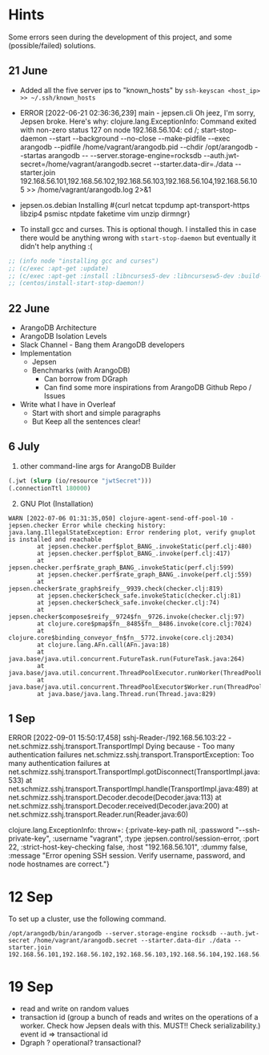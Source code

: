 # Hints

Some errors seen during the development of this project, and some (possible/failed) solutions.

## 21 June

- Added all the five server ips to "known_hosts" by `ssh-keyscan <host_ip> >> ~/.ssh/known_hosts`

- ERROR [2022-06-21 02:36:36,239] main - jepsen.cli Oh jeez, I'm sorry, Jepsen broke. Here's why:
  clojure.lang.ExceptionInfo: Command exited with non-zero status 127 on node 192.168.56.104:
  cd /;  start-stop-daemon --start --background --no-close --make-pidfile --exec arangodb  --pidfile /home/vagrant/arangodb.pid --chdir /opt/arangodb --startas arangodb -- --server.storage-engine=rocksdb --auth.jwt-secret=/home/vagrant/arangodb.secret --starter.data-dir=./data --starter.join 192.168.56.101,192.168.56.102,192.168.56.103,192.168.56.104,192.168.56.105 >> /home/vagrant/arangodb.log 2>&1
- jepsen.os.debian Installing #{curl netcat tcpdump apt-transport-https libzip4 psmisc ntpdate faketime vim unzip dirmngr}
- To install gcc and curses. This is optional though. I installed this in case there would be anything wrong with `start-stop-daemon` but eventually it didn't help anything :(

```clojure
;; (info node "installing gcc and curses")
;; (c/exec :apt-get :update)
;; (c/exec :apt-get :install :libncurses5-dev :libncursesw5-dev :build-essential :--yes)
;; (centos/install-start-stop-daemon!)
```

## 22 June

- ArangoDB Architecture
- ArangoDB Isolation Levels
- Slack Channel - Bang them ArangoDB developers
- Implementation
  - Jepsen
  - Benchmarks (with ArangoDB)
    - Can borrow from DGraph
    - Can find some more inspirations from ArangoDB Github Repo / Issues
- Write what I have in Overleaf
  - Start with short and simple paragraphs
  - But Keep all the sentences clear!

## 6 July

1. other command-line args for ArangoDB Builder

```clojure
(.jwt (slurp (io/resource "jwtSecret")))
(.connectionTtl 180000)
```

2. GNU Plot (Installation)

```
WARN [2022-07-06 01:31:35,050] clojure-agent-send-off-pool-10 - jepsen.checker Error while checking history:
java.lang.IllegalStateException: Error rendering plot, verify gnuplot is installed and reachable
        at jepsen.checker.perf$plot_BANG_.invokeStatic(perf.clj:480)
        at jepsen.checker.perf$plot_BANG_.invoke(perf.clj:417)
        at jepsen.checker.perf$rate_graph_BANG_.invokeStatic(perf.clj:599)
        at jepsen.checker.perf$rate_graph_BANG_.invoke(perf.clj:559)
        at jepsen.checker$rate_graph$reify__9939.check(checker.clj:819)
        at jepsen.checker$check_safe.invokeStatic(checker.clj:81)
        at jepsen.checker$check_safe.invoke(checker.clj:74)
        at jepsen.checker$compose$reify__9724$fn__9726.invoke(checker.clj:97)
        at clojure.core$pmap$fn__8485$fn__8486.invoke(core.clj:7024)
        at clojure.core$binding_conveyor_fn$fn__5772.invoke(core.clj:2034)
        at clojure.lang.AFn.call(AFn.java:18)
        at java.base/java.util.concurrent.FutureTask.run(FutureTask.java:264)
        at java.base/java.util.concurrent.ThreadPoolExecutor.runWorker(ThreadPoolExecutor.java:1128)
        at java.base/java.util.concurrent.ThreadPoolExecutor$Worker.run(ThreadPoolExecutor.java:628)
        at java.base/java.lang.Thread.run(Thread.java:829)
```

## 1 Sep

ERROR [2022-09-01 15:50:17,458] sshj-Reader-/192.168.56.103:22 - net.schmizz.sshj.transport.TransportImpl Dying because - Too many authentication failures
net.schmizz.sshj.transport.TransportException: Too many authentication failures
        at net.schmizz.sshj.transport.TransportImpl.gotDisconnect(TransportImpl.java:533)
        at net.schmizz.sshj.transport.TransportImpl.handle(TransportImpl.java:489)
        at net.schmizz.sshj.transport.Decoder.decode(Decoder.java:113)
        at net.schmizz.sshj.transport.Decoder.received(Decoder.java:200)
        at net.schmizz.sshj.transport.Reader.run(Reader.java:60)

clojure.lang.ExceptionInfo: throw+: {:private-key-path nil, :password "--ssh-private-key", :username "vagrant", :type :jepsen.control/session-error, :port 22, :strict-host-key-checking false, :host "192.168.56.101", :dummy false, :message "Error opening SSH session. Verify username, password, and node hostnames are correct."}

# 12 Sep

To set up a cluster, use the following command.
```
/opt/arangodb/bin/arangodb --server.storage-engine rocksdb --auth.jwt-secret /home/vagrant/arangodb.secret --starter.data-dir ./data --starter.join 192.168.56.101,192.168.56.102,192.168.56.103,192.168.56.104,192.168.56.105
```




# 19 Sep

- read and write on random values
- transaction id (group a bunch of reads and writes on the operations of a worker. Check how Jepsen deals with this. MUST!! Check serializability.) event id => transactional id
- Dgraph ? operational? transactional?

